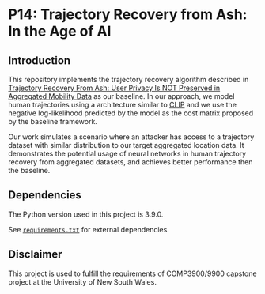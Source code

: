 # P14: Trajectory Recovery from Ash: In the Age of AI

## Introduction

This repository implements the trajectory recovery algorithm described in [Trajectory Recovery From Ash: User Privacy Is NOT Preserved in Aggregated Mobility Data](https://arxiv.org/abs/1702.06270) as our baseline. In our approach, we model human trajectories using a architecture similar to [CLIP](https://arxiv.org/abs/2103.00020) and we use the negative log-likelihood predicted by the model as the cost matrix proposed by the baseline framework.

Our work simulates a scenario where an attacker has access to a trajectory dataset with similar distribution to our target aggregated location data. It demonstrates the potential usage of neural networks in human trajectory recovery from aggregated datasets, and achieves better performance then the baseline.

## Dependencies

The Python version used in this project is 3.9.0.

See [`requirements.txt`](requirements.txt) for external dependencies.

## Disclaimer

This project is used to fulfill the requirements of COMP3900/9900 capstone project at the University of New South Wales.